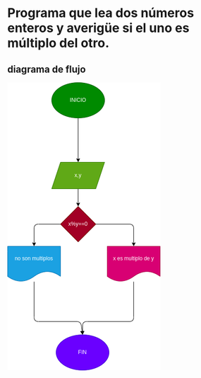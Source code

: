 #  Programa que lea dos números enteros y averigüe si el uno es múltiplo del otro.

## diagrama de flujo

![diagrama de flujo](diagrama.png "diagrama de flujo")